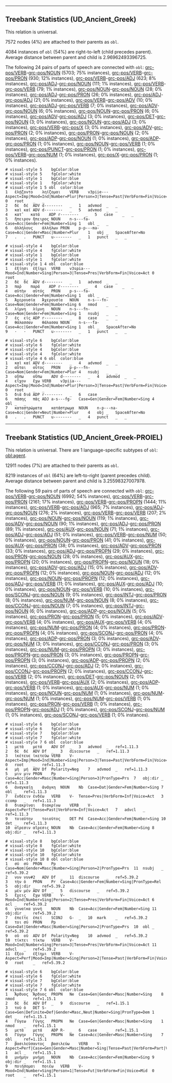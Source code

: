 

--------------------------------------------------------------------------------

## Treebank Statistics (UD_Ancient_Greek)

This relation is universal.

7572 nodes (4%) are attached to their parents as `obl`.

4084 instances of `obl` (54%) are right-to-left (child precedes parent).
Average distance between parent and child is 2.96962493396725.

The following 24 pairs of parts of speech are connected with `obl`: [grc-pos/VERB]()-[grc-pos/NOUN]() (5703; 75% instances), [grc-pos/VERB]()-[grc-pos/PRON]() (930; 12% instances), [grc-pos/VERB]()-[grc-pos/ADJ]() (623; 8% instances), [grc-pos/ADJ]()-[grc-pos/NOUN]() (111; 1% instances), [grc-pos/VERB]()-[grc-pos/VERB]() (79; 1% instances), [grc-pos/NOUN]()-[grc-pos/NOUN]() (28; 0% instances), [grc-pos/ADJ]()-[grc-pos/PRON]() (26; 0% instances), [grc-pos/ADJ]()-[grc-pos/ADJ]() (21; 0% instances), [grc-pos/VERB]()-[grc-pos/ADV]() (10; 0% instances), [grc-pos/ADJ]()-[grc-pos/VERB]() (7; 0% instances), [grc-pos/ADV]()-[grc-pos/NOUN]() (6; 0% instances), [grc-pos/NOUN]()-[grc-pos/PRON]() (6; 0% instances), [grc-pos/ADV]()-[grc-pos/ADJ]() (3; 0% instances), [grc-pos/DET]()-[grc-pos/NOUN]() (3; 0% instances), [grc-pos/NOUN]()-[grc-pos/ADJ]() (3; 0% instances), [grc-pos/VERB]()-[grc-pos/X]() (3; 0% instances), [grc-pos/ADV]()-[grc-pos/PRON]() (2; 0% instances), [grc-pos/PRON]()-[grc-pos/NOUN]() (2; 0% instances), [grc-pos/ADP]()-[grc-pos/NOUN]() (1; 0% instances), [grc-pos/ADP]()-[grc-pos/PRON]() (1; 0% instances), [grc-pos/NOUN]()-[grc-pos/VERB]() (1; 0% instances), [grc-pos/PUNCT]()-[grc-pos/PRON]() (1; 0% instances), [grc-pos/VERB]()-[grc-pos/NUM]() (1; 0% instances), [grc-pos/X]()-[grc-pos/PRON]() (1; 0% instances).


~~~ conllu
# visual-style 5	bgColor:blue
# visual-style 5	fgColor:white
# visual-style 1	bgColor:blue
# visual-style 1	fgColor:white
# visual-style 1 5 obl	color:blue
1	ἐλῄζοντο	ληίζομαι	VERB	v3piie---	Aspect=Imp|Mood=Ind|Number=Plur|Person=3|Tense=Past|VerbForm=Fin|Voice=Mid	0	root	_	_
2	δὲ	δέ	ADV	d--------	_	1	advmod	_	_
3	καὶ	καί	ADV	d--------	_	5	advmod	_	_
4	κατ̓	κατά	ADP	r--------	_	5	case	_	_
5	ἤπειρον	ἤπειρος	NOUN	n-s---fa-	Case=Acc|Gender=Fem|Number=Sing	1	obl	_	_
6	ἀλλήλους	ἀλλήλων	PRON	p-p---ma-	Case=Acc|Gender=Masc|Number=Plur	1	obj	_	SpaceAfter=No
7	.	.	PUNCT	u--------	_	1	punct	_	_

~~~


~~~ conllu
# visual-style 4	bgColor:blue
# visual-style 4	fgColor:white
# visual-style 1	bgColor:blue
# visual-style 1	fgColor:white
# visual-style 1 4 obl	color:blue
1	ἐξίησι	ἐξίημι	VERB	v3spia---	Mood=Ind|Number=Sing|Person=3|Tense=Pres|VerbForm=Fin|Voice=Act	0	root	_	_
2	δὲ	δέ	ADV	d--------	_	1	advmod	_	_
3	παῤ	παρά	ADP	r--------	_	4	case	_	_
4	αὐτὴν	αὐτός	PRON	p-s---fa-	Case=Acc|Gender=Fem|Number=Sing	1	obl	_	_
5	Ἀχερουσία	Ἀχερουσία	NOUN	n-s---fn-	Case=Nom|Gender=Fem|Number=Sing	6	nmod	_	_
6	λίμνη	λίμνη	NOUN	n-s---fn-	Case=Nom|Gender=Fem|Number=Sing	1	nsubj	_	_
7	ἐς	εἰς	ADP	r--------	_	8	case	_	_
8	θάλασσαν	θάλασσα	NOUN	n-s---fa-	Case=Acc|Gender=Fem|Number=Sing	1	obl	_	SpaceAfter=No
9	·	·	PUNCT	u--------	_	1	punct	_	_

~~~


~~~ conllu
# visual-style 6	bgColor:blue
# visual-style 6	fgColor:white
# visual-style 4	bgColor:blue
# visual-style 4	fgColor:white
# visual-style 4 6 obl	color:blue
1	καὶ	καί	ADV	d--------	_	4	advmod	_	_
2	αὗται	οὗτος	PRON	p-p---fn-	Case=Nom|Gender=Fem|Number=Plur	4	nsubj	_	_
3	οὔπω	οὔπω	ADV	d--------	_	4	advmod	_	_
4	εἶχον	ἔχω	VERB	v3piia---	Aspect=Imp|Mood=Ind|Number=Plur|Person=3|Tense=Past|VerbForm=Fin|Voice=Act	0	root	_	_
5	διὰ	διά	ADP	r--------	_	6	case	_	_
6	πάσης	πᾶς	ADJ	a-s---fg-	Case=Gen|Gender=Fem|Number=Sing	4	obl	_	_
7	καταστρώματα	κατάστρωμα	NOUN	n-p---na-	Case=Acc|Gender=Neut|Number=Plur	4	obj	_	SpaceAfter=No
8	.	.	PUNCT	u--------	_	4	punct	_	_

~~~




--------------------------------------------------------------------------------

## Treebank Statistics (UD_Ancient_Greek-PROIEL)

This relation is universal.
There are 1 language-specific subtypes of `obl`: [obl:agent]().

12911 nodes (7%) are attached to their parents as `obl`.

8219 instances of `obl` (64%) are left-to-right (parent precedes child).
Average distance between parent and child is 3.25598327007978.

The following 59 pairs of parts of speech are connected with `obl`: [grc-pos/VERB]()-[grc-pos/NOUN]() (6992; 54% instances), [grc-pos/VERB]()-[grc-pos/PRON]() (2161; 17% instances), [grc-pos/VERB]()-[grc-pos/PROPN]() (1444; 11% instances), [grc-pos/VERB]()-[grc-pos/ADJ]() (965; 7% instances), [grc-pos/ADJ]()-[grc-pos/NOUN]() (276; 2% instances), [grc-pos/VERB]()-[grc-pos/VERB]() (207; 2% instances), [grc-pos/NOUN]()-[grc-pos/NOUN]() (119; 1% instances), [grc-pos/ADV]()-[grc-pos/NOUN]() (90; 1% instances), [grc-pos/ADJ]()-[grc-pos/PRON]() (89; 1% instances), [grc-pos/AUX]()-[grc-pos/NOUN]() (71; 1% instances), [grc-pos/ADJ]()-[grc-pos/ADJ]() (51; 0% instances), [grc-pos/VERB]()-[grc-pos/NUM]() (50; 0% instances), [grc-pos/NOUN]()-[grc-pos/PRON]() (41; 0% instances), [grc-pos/AUX]()-[grc-pos/PRON]() (38; 0% instances), [grc-pos/ADV]()-[grc-pos/PRON]() (33; 0% instances), [grc-pos/ADJ]()-[grc-pos/PROPN]() (29; 0% instances), [grc-pos/PRON]()-[grc-pos/NOUN]() (28; 0% instances), [grc-pos/AUX]()-[grc-pos/PROPN]() (20; 0% instances), [grc-pos/PROPN]()-[grc-pos/NOUN]() (18; 0% instances), [grc-pos/ADV]()-[grc-pos/ADJ]() (15; 0% instances), [grc-pos/ADV]()-[grc-pos/PROPN]() (12; 0% instances), [grc-pos/NOUN]()-[grc-pos/ADJ]() (12; 0% instances), [grc-pos/NOUN]()-[grc-pos/PROPN]() (12; 0% instances), [grc-pos/ADJ]()-[grc-pos/VERB]() (11; 0% instances), [grc-pos/AUX]()-[grc-pos/ADJ]() (10; 0% instances), [grc-pos/NOUN]()-[grc-pos/VERB]() (10; 0% instances), [grc-pos/SCONJ]()-[grc-pos/NOUN]() (9; 0% instances), [grc-pos/INTJ]()-[grc-pos/PRON]() (8; 0% instances), [grc-pos/NUM]()-[grc-pos/NOUN]() (8; 0% instances), [grc-pos/CCONJ]()-[grc-pos/NOUN]() (7; 0% instances), [grc-pos/INTJ]()-[grc-pos/NOUN]() (6; 0% instances), [grc-pos/ADP]()-[grc-pos/NOUN]() (5; 0% instances), [grc-pos/PRON]()-[grc-pos/PRON]() (5; 0% instances), [grc-pos/ADV]()-[grc-pos/VERB]() (4; 0% instances), [grc-pos/AUX]()-[grc-pos/VERB]() (4; 0% instances), [grc-pos/NUM]()-[grc-pos/PRON]() (4; 0% instances), [grc-pos/PRON]()-[grc-pos/PROPN]() (4; 0% instances), [grc-pos/SCONJ]()-[grc-pos/PRON]() (4; 0% instances), [grc-pos/ADP]()-[grc-pos/PRON]() (3; 0% instances), [grc-pos/ADV]()-[grc-pos/NUM]() (3; 0% instances), [grc-pos/CCONJ]()-[grc-pos/PRON]() (3; 0% instances), [grc-pos/NUM]()-[grc-pos/PROPN]() (3; 0% instances), [grc-pos/PROPN]()-[grc-pos/PRON]() (3; 0% instances), [grc-pos/PROPN]()-[grc-pos/PROPN]() (3; 0% instances), [grc-pos/ADP]()-[grc-pos/PROPN]() (2; 0% instances), [grc-pos/CCONJ]()-[grc-pos/ADJ]() (2; 0% instances), [grc-pos/CCONJ]()-[grc-pos/PROPN]() (2; 0% instances), [grc-pos/CCONJ]()-[grc-pos/VERB]() (2; 0% instances), [grc-pos/DET]()-[grc-pos/NOUN]() (2; 0% instances), [grc-pos/VERB]()-[grc-pos/AUX]() (2; 0% instances), [grc-pos/ADP]()-[grc-pos/VERB]() (1; 0% instances), [grc-pos/AUX]()-[grc-pos/NUM]() (1; 0% instances), [grc-pos/NOUN]()-[grc-pos/NUM]() (1; 0% instances), [grc-pos/NUM]()-[grc-pos/NUM]() (1; 0% instances), [grc-pos/NUM]()-[grc-pos/VERB]() (1; 0% instances), [grc-pos/PRON]()-[grc-pos/VERB]() (1; 0% instances), [grc-pos/PROPN]()-[grc-pos/ADJ]() (1; 0% instances), [grc-pos/SCONJ]()-[grc-pos/NUM]() (1; 0% instances), [grc-pos/SCONJ]()-[grc-pos/VERB]() (1; 0% instances).


~~~ conllu
# visual-style 6	bgColor:blue
# visual-style 6	fgColor:white
# visual-style 7	bgColor:blue
# visual-style 7	fgColor:white
# visual-style 7 6 obl	color:blue
1	μετὰ	μετά	ADV	Df	_	3	advmod	_	ref=1.11.3
2	δὲ	δέ	ADV	Df	_	3	discourse	_	ref=1.11.3
3	ἱκέτευε	ἱκετεύω	VERB	V-	Aspect=Imp|Mood=Ind|Number=Sing|Person=3|Tense=Past|VerbForm=Fin|Voice=Act	0	root	_	ref=1.11.3
4	μὴ	μή	ADV	Df	Polarity=Neg	7	advmod	_	ref=1.11.3
5	μιν	μιν	PRON	Pp	Case=Acc|Gender=Masc|Number=Sing|Person=3|PronType=Prs	7	obj:dir	_	ref=1.11.3
6	ἀναγκαίῃ	ἀνάγκη	NOUN	Nb	Case=Dat|Gender=Fem|Number=Sing	7	obl	_	ref=1.11.3
7	ἐνδέειν	ἐνδέω	VERB	V-	Tense=Pres|VerbForm=Inf|Voice=Act	3	ccomp	_	ref=1.11.3
8	διακρῖναι	διακρίνω	VERB	V-	Aspect=Perf|Tense=Past|VerbForm=Inf|Voice=Act	7	advcl	_	ref=1.11.3
9	τοιαύτην	τοιοῦτος	DET	Pd	Case=Acc|Gender=Fem|Number=Sing	10	det	_	ref=1.11.3
10	αἵρεσιν	αἵρεσις	NOUN	Nb	Case=Acc|Gender=Fem|Number=Sing	8	obj:dir	_	ref=1.11.3

~~~


~~~ conllu
# visual-style 8	bgColor:blue
# visual-style 8	fgColor:white
# visual-style 10	bgColor:blue
# visual-style 10	fgColor:white
# visual-style 10 8 obl	color:blue
1	σύ	σύ	PRON	Pp	Case=Nom|Gender=Masc|Number=Sing|Person=2|PronType=Prs	11	nsubj	_	ref=5.39.2
2	νυν	νυν#2	ADV	Df	_	11	discourse	_	ref=5.39.2
3	τὴν	ὁ	PRON	Pr	Case=Acc|Gender=Fem|Number=Sing|PronType=Rel	5	obj:dir	_	ref=5.39.2
4	μὲν	μέν	ADV	Df	_	5	discourse	_	ref=5.39.2
5	ἔχεις	ἔχω	VERB	V-	Mood=Ind|Number=Sing|Person=2|Tense=Pres|VerbForm=Fin|Voice=Act	6	acl	_	ref=5.39.2
6	γυναῖκα	γυνή	NOUN	Nb	Case=Acc|Gender=Fem|Number=Sing	11	obj:dir	_	ref=5.39.2
7	ἐπείτε	ἐπεί	SCONJ	G-	_	10	mark	_	ref=5.39.2
8	τοι	σύ	PRON	Pp	Case=Dat|Gender=Masc|Number=Sing|Person=2|PronType=Prs	10	obl	_	ref=5.39.2
9	οὐ	οὐ	ADV	Df	Polarity=Neg	10	advmod	_	ref=5.39.2
10	τίκτει	τίκτω	VERB	V-	Mood=Ind|Number=Sing|Person=3|Tense=Pres|VerbForm=Fin|Voice=Act	11	advcl	_	ref=5.39.2
11	ἔξεο	ἐξίημι	VERB	V-	Aspect=Perf|Mood=Imp|Number=Sing|Person=2|Tense=Past|VerbForm=Fin|Voice=Mid	0	root	_	ref=5.39.2

~~~


~~~ conllu
# visual-style 6	bgColor:blue
# visual-style 6	fgColor:white
# visual-style 7	bgColor:blue
# visual-style 7	fgColor:white
# visual-style 7 6 obl	color:blue
1	Ἄρδυος	Ἄρδυος	PROPN	Ne	Case=Gen|Gender=Masc|Number=Sing	8	nmod	_	ref=1.15.1
2	δὲ	δέ	ADV	Df	_	9	discourse	_	ref=1.15.1
3	τοῦ	ὁ	DET	S-	Case=Gen|Definite=Def|Gender=Masc,Neut|Number=Sing|PronType=Dem	1	det	_	ref=1.15.1
4	Γύγεω	Γύγης	PROPN	Ne	Case=Gen|Gender=Masc|Number=Sing	1	nmod	_	ref=1.15.1
5	μετὰ	μετά	ADP	R-	_	6	case	_	ref=1.15.1
6	Γύγην	Γύγης	PROPN	Ne	Case=Acc|Gender=Masc|Number=Sing	7	obl	_	ref=1.15.1
7	βασιλεύσαντος	βασιλεύω	VERB	V-	Aspect=Perf|Case=Gen|Gender=Masc|Number=Sing|Tense=Past|VerbForm=Part|Voice=Act	1	acl	_	ref=1.15.1
8	μνήμην	μνήμη	NOUN	Nb	Case=Acc|Gender=Fem|Number=Sing	9	obj:dir	_	ref=1.15.1
9	ποιήσομαι	ποιέω	VERB	V-	Mood=Ind|Number=Sing|Person=1|Tense=Fut|VerbForm=Fin|Voice=Mid	0	root	_	ref=1.15.1

~~~


